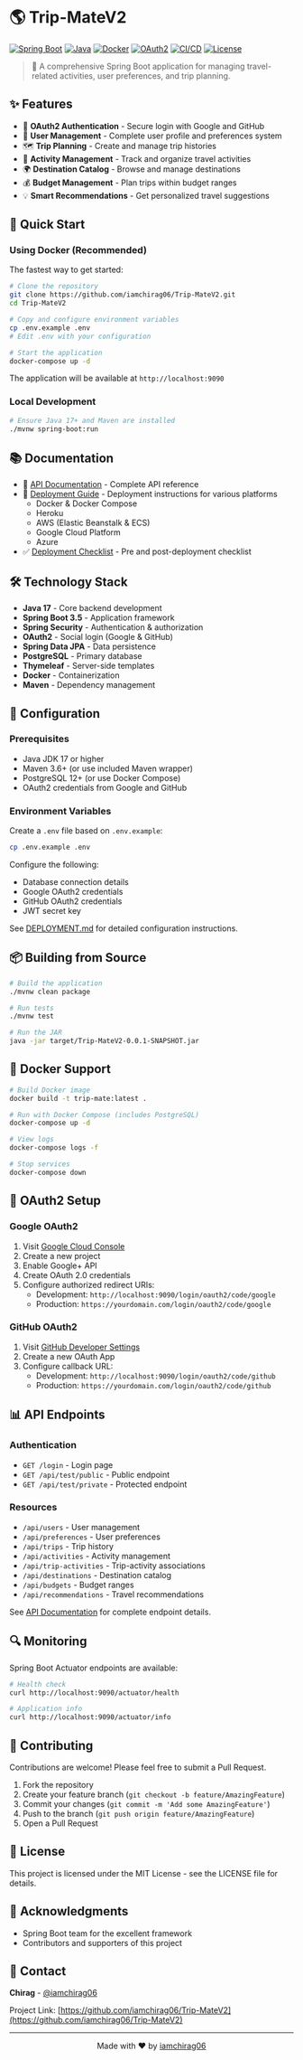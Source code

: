 # 🌎 Trip-MateV2

[![Spring Boot](https://img.shields.io/badge/Spring%20Boot-3.5-brightgreen.svg)](https://spring.io/projects/spring-boot)
[![Java](https://img.shields.io/badge/Java-17-orange.svg)](https://www.java.com)
[![Docker](https://img.shields.io/badge/Docker-Ready-blue.svg)](https://www.docker.com/)
[![OAuth2](https://img.shields.io/badge/OAuth2-Authentication-green.svg)](https://oauth.net/2/)
[![CI/CD](https://img.shields.io/badge/CI%2FCD-GitHub%20Actions-blue.svg)](https://github.com/iamchirag06/Trip-MateV2/actions)
[![License](https://img.shields.io/badge/License-MIT-yellow.svg)](LICENSE)

> 🚀 A comprehensive Spring Boot application for managing travel-related activities, user preferences, and trip planning.

## ✨ Features

- 🔐 **OAuth2 Authentication** - Secure login with Google and GitHub
- 👤 **User Management** - Complete user profile and preferences system
- 🗺️ **Trip Planning** - Create and manage trip histories
- 🎯 **Activity Management** - Track and organize travel activities
- 🌍 **Destination Catalog** - Browse and manage destinations
- 💰 **Budget Management** - Plan trips within budget ranges
- 💡 **Smart Recommendations** - Get personalized travel suggestions

## 🚀 Quick Start

### Using Docker (Recommended)

The fastest way to get started:

```bash
# Clone the repository
git clone https://github.com/iamchirag06/Trip-MateV2.git
cd Trip-MateV2

# Copy and configure environment variables
cp .env.example .env
# Edit .env with your configuration

# Start the application
docker-compose up -d
```

The application will be available at `http://localhost:9090`

### Local Development

```bash
# Ensure Java 17+ and Maven are installed
./mvnw spring-boot:run
```

## 📚 Documentation

- 📖 [API Documentation](API%20Documentation.md) - Complete API reference
- 🚀 [Deployment Guide](DEPLOYMENT.md) - Deployment instructions for various platforms
  - Docker & Docker Compose
  - Heroku
  - AWS (Elastic Beanstalk & ECS)
  - Google Cloud Platform
  - Azure
- ✅ [Deployment Checklist](DEPLOYMENT_CHECKLIST.md) - Pre and post-deployment checklist

## 🛠️ Technology Stack

- **Java 17** - Core backend development
- **Spring Boot 3.5** - Application framework
- **Spring Security** - Authentication & authorization
- **OAuth2** - Social login (Google & GitHub)
- **Spring Data JPA** - Data persistence
- **PostgreSQL** - Primary database
- **Thymeleaf** - Server-side templates
- **Docker** - Containerization
- **Maven** - Dependency management

## 🔧 Configuration

### Prerequisites

- Java JDK 17 or higher
- Maven 3.6+ (or use included Maven wrapper)
- PostgreSQL 12+ (or use Docker Compose)
- OAuth2 credentials from Google and GitHub

### Environment Variables

Create a `.env` file based on `.env.example`:

```bash
cp .env.example .env
```

Configure the following:
- Database connection details
- Google OAuth2 credentials
- GitHub OAuth2 credentials
- JWT secret key

See [DEPLOYMENT.md](DEPLOYMENT.md) for detailed configuration instructions.

## 📦 Building from Source

```bash
# Build the application
./mvnw clean package

# Run tests
./mvnw test

# Run the JAR
java -jar target/Trip-MateV2-0.0.1-SNAPSHOT.jar
```

## 🐳 Docker Support

```bash
# Build Docker image
docker build -t trip-mate:latest .

# Run with Docker Compose (includes PostgreSQL)
docker-compose up -d

# View logs
docker-compose logs -f

# Stop services
docker-compose down
```

## 🔐 OAuth2 Setup

### Google OAuth2

1. Visit [Google Cloud Console](https://console.cloud.google.com/)
2. Create a new project
3. Enable Google+ API
4. Create OAuth 2.0 credentials
5. Configure authorized redirect URIs:
   - Development: `http://localhost:9090/login/oauth2/code/google`
   - Production: `https://yourdomain.com/login/oauth2/code/google`

### GitHub OAuth2

1. Visit [GitHub Developer Settings](https://github.com/settings/developers)
2. Create a new OAuth App
3. Configure callback URL:
   - Development: `http://localhost:9090/login/oauth2/code/github`
   - Production: `https://yourdomain.com/login/oauth2/code/github`

## 📊 API Endpoints

### Authentication
- `GET /login` - Login page
- `GET /api/test/public` - Public endpoint
- `GET /api/test/private` - Protected endpoint

### Resources
- `/api/users` - User management
- `/api/preferences` - User preferences
- `/api/trips` - Trip history
- `/api/activities` - Activity management
- `/api/trip-activities` - Trip-activity associations
- `/api/destinations` - Destination catalog
- `/api/budgets` - Budget ranges
- `/api/recommendations` - Travel recommendations

See [API Documentation](API%20Documentation.md) for complete endpoint details.

## 🔍 Monitoring

Spring Boot Actuator endpoints are available:

```bash
# Health check
curl http://localhost:9090/actuator/health

# Application info
curl http://localhost:9090/actuator/info
```

## 🤝 Contributing

Contributions are welcome! Please feel free to submit a Pull Request.

1. Fork the repository
2. Create your feature branch (`git checkout -b feature/AmazingFeature`)
3. Commit your changes (`git commit -m 'Add some AmazingFeature'`)
4. Push to the branch (`git push origin feature/AmazingFeature`)
5. Open a Pull Request

## 📝 License

This project is licensed under the MIT License - see the LICENSE file for details.

## 🙏 Acknowledgments

- Spring Boot team for the excellent framework
- Contributors and supporters of this project

## 📧 Contact

**Chirag** - [@iamchirag06](https://github.com/iamchirag06)

Project Link: [https://github.com/iamchirag06/Trip-MateV2](https://github.com/iamchirag06/Trip-MateV2)

---

<div align="center">
Made with ❤️ by <a href="https://github.com/iamchirag06">iamchirag06</a>
</div>
